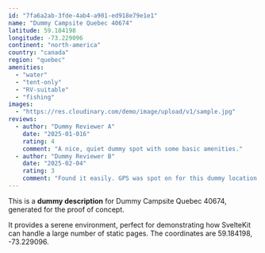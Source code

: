 ```yaml
---
id: "7fa6a2ab-3fde-4ab4-a901-ed918e79e1e1"
name: "Dummy Campsite Quebec 40674"
latitude: 59.184198
longitude: -73.229096
continent: "north-america"
country: "canada"
region: "quebec"
amenities:
  - "water"
  - "tent-only"
  - "RV-suitable"
  - "fishing"
images:
  - "https://res.cloudinary.com/demo/image/upload/v1/sample.jpg"
reviews:
  - author: "Dummy Reviewer A"
    date: "2025-01-016"
    rating: 4
    comment: "A nice, quiet dummy spot with some basic amenities."
  - author: "Dummy Reviewer B"
    date: "2025-02-04"
    rating: 3
    comment: "Found it easily. GPS was spot on for this dummy location."
---
```


This is a **dummy description** for Dummy Campsite Quebec 40674, generated for the proof of concept.

It provides a serene environment, perfect for demonstrating how SvelteKit can handle a large number of static pages. The coordinates are 59.184198, -73.229096.

